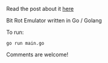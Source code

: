 Read the post about it [here](http://www.nicluo.com/what-bit-rot-looks-like/)

Bit Rot Emulator written in Go / Golang

To run:

    go run main.go

Comments are welcome!
